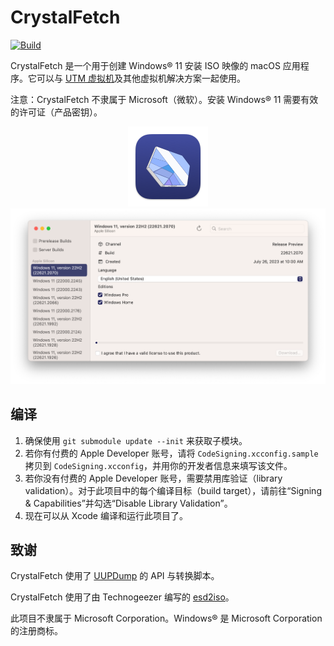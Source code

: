 CrystalFetch
============
[![Build](https://github.com/TuringSoftware/CrystalFetch/workflows/Build/badge.svg?branch=main&event=push)][1]

CrystalFetch 是一个用于创建 Windows® 11 安装 ISO 映像的 macOS 应用程序。它可以与 [UTM 虚拟机][3]及其他虚拟机解决方案一起使用。

注意：CrystalFetch 不隶属于 Microsoft（微软）。安装 Windows® 11 需要有效的许可证（产品密钥）。

<p align="center">
  <img alt="CrystalFetch logo" src="Source/Assets.xcassets/AppIcon.appiconset/icon_128x128.png" srcset="Source/Assets.xcassets/AppIcon.appiconset/icon_128x128@2x@2x.png 2x" /><br />
  <img alt="CrystalFetch screenshot" src="Extras/screen.png" />
</p>

编译
--------
1. 确保使用 `git submodule update --init` 来获取子模块。
2. 若你有付费的 Apple Developer 账号，请将 `CodeSigning.xcconfig.sample` 拷贝到 `CodeSigning.xcconfig`，并用你的开发者信息来填写该文件。
3. 若你没有付费的 Apple Developer 账号，需要禁用库验证（library validation）。对于此项目中的每个编译目标（build target），请前往“Signing & Capabilities”并勾选“Disable Library Validation”。
4. 现在可以从 Xcode 编译和运行此项目了。

致谢
-------
CrystalFetch 使用了 [UUPDump][3] 的 API 与转换脚本。

CrystalFetch 使用了由 Technogeezer 编写的 [esd2iso][4]。

此项目不隶属于 Microsoft Corporation。Windows® 是 Microsoft Corporation 的注册商标。

  [1]: https://github.com/TuringSoftware/CrystalFetch/actions?query=event%3Arelease+workflow%3ABuild
  [2]: https://mac.getutm.app
  [3]: https://uupdump.net
  [4]: https://communities.vmware.com/t5/VMware-Fusion-Documents/w11arm-esd2iso-a-utility-to-create-Windows-11-ARM-ISOs-from/ta-p/2957381
